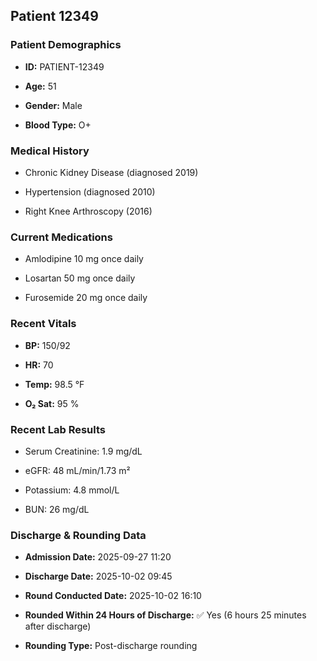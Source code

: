 ## **Patient 12349**

### **Patient Demographics**

* **ID:** PATIENT-12349

* **Age:** 51

* **Gender:** Male

* **Blood Type:** O+

### **Medical History**

* Chronic Kidney Disease (diagnosed 2019\)

* Hypertension (diagnosed 2010\)

* Right Knee Arthroscopy (2016)

### **Current Medications**

* Amlodipine 10 mg once daily

* Losartan 50 mg once daily

* Furosemide 20 mg once daily

### **Recent Vitals**

* **BP:** 150/92

* **HR:** 70

* **Temp:** 98.5 °F

* **O₂ Sat:** 95 %

### **Recent Lab Results**

* Serum Creatinine: 1.9 mg/dL

* eGFR: 48 mL/min/1.73 m²

* Potassium: 4.8 mmol/L

* BUN: 26 mg/dL

### **Discharge & Rounding Data**

* **Admission Date:** 2025-09-27 11:20

* **Discharge Date:** 2025-10-02 09:45

* **Round Conducted Date:** 2025-10-02 16:10

* **Rounded Within 24 Hours of Discharge:** ✅ Yes (6 hours 25 minutes after discharge)

* **Rounding Type:** Post-discharge rounding